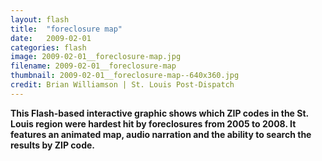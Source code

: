 ```yaml
---
layout: flash
title:  "foreclosure map"
date:   2009-02-01
categories: flash
image: 2009-02-01__foreclosure-map.jpg
filename: 2009-02-01__foreclosure-map
thumbnail: 2009-02-01__foreclosure-map--640x360.jpg
credit: Brian Williamson | St. Louis Post-Dispatch
---
```


**This Flash-based interactive graphic shows which ZIP codes in the St. Louis region were hardest hit by foreclosures from 2005 to 2008. It features an animated map, audio narration and the ability to search the results by ZIP code.**